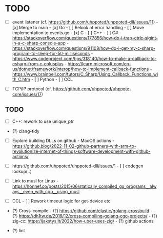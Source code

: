 # TODO

- [ ] event listener (cf. https://github.com/uhppoted/uhppoted-dll/issues/11)
      - [x] Merge to main
      - [x] Go
            - [ ] Relook at error handling
            - [ ] Move implementation to events.go
      - [x] C
      - [ ] C++
      - [ ] C#
            - https://stackoverflow.com/questions/177856/how-do-i-trap-ctrlc-sigint-in-a-c-sharp-console-app
            - https://stackoverflow.com/questions/91108/how-do-i-get-my-c-sharp-program-to-sleep-for-50-milliseconds
            - https://www.codeproject.com/tips/318140/how-to-make-a-callback-to-csharp-from-c-cplusplus
            - https://learn.microsoft.com/en-us/dotnet/framework/interop/how-to-implement-callback-functions
            - https://www.brainbell.com/tutors/C_Sharp/Using_Callback_Functions_with_C.htm
      - [ ] Python
      - [ ] CCL

- [ ] TCP/IP protocol (cf. https://github.com/uhppoted/uhppote-core/issues/17)

## TODO

- [ ] C++: rework to use unique_ptr
- (?) clang-tidy

- [ ] Explore building DLLs on github
      - MacOS actions
      - https://github.blog/2022-11-02-github-partners-with-arm-to-revolutionize-internet-of-things-software-development-with-github-actions/

- [ ] https://github.com/uhppoted/uhppoted-dll/issues/1
      - [ ] codegen lookup(..)

- [ ] Link to musl for Linux
      - https://honnef.co/posts/2015/06/statically_compiled_go_programs__always__even_with_cgo__using_musl

- [ ] CCL
      - [ ] Rework timeout logic for get-device etc

- (?) Cross-compile
      - (?) https://github.com/elastic/golang-crossbuild
      - (?) https://dh1tw.de/2019/12/cross-compiling-golang-cgo-projects/
      - (?) zig-cc: https://jakstys.lt/2022/how-uber-uses-zig/
      - (?) github actions

- (?) lint

